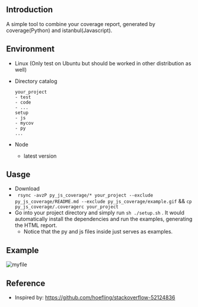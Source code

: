 ## Introduction

A simple tool to combine your coverage report,  generated by coverage(Python) and istanbul(Javascript).

## Environment

- Linux (Only test on Ubuntu but should be worked in other distribution as well)
- Directory catalog

	```
	your_project
	- test
	- code
	- ...
	setup
	- js
	- mycov
	- py
	...
	```
- Node
  - latest version


## Uasge

- Download 
- ` rsync -avzP py_js_coverage/* your_project --exclude py_js_coverage/README.md --exclude py_js_coverage/example.gif` && `cp py_js_coverage/.coveragerc your_project`
- Go into your project directory and simply run `sh ./setup.sh` . It would automatically install the dependencies and run the examples, generating the HTML report. 
	- Notice that the py and js files inside just serves as examples.

## Example

![myfile](./example.gif)

## Reference

- Inspired by: https://github.com/hoefling/stackoverflow-52124836
